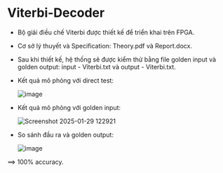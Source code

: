# Viterbi-Decoder
- Bộ giải điều chế Viterbi được thiết kế để triển khai trên FPGA.
- Cơ sở lý thuyết và Specification: Theory.pdf và Report.docx.
- Sau khi thiết kế, hệ thống sẽ được kiểm thử bằng file golden input và golden output: input - Vỉterbi.txt và output - Viterbi.txt.
- Kết quả mô phỏng với direct test:
  
  ![image](https://github.com/user-attachments/assets/e12d44ea-89e4-4b1d-8a82-20a32c55ca02)
  
- Kết quả mô phỏng với golden input:

  ![Screenshot 2025-01-29 122921](https://github.com/user-attachments/assets/20ae8705-4091-4d48-86b0-e7d3152180bb)

- So sánh đầu ra và golden output:

  ![image](https://github.com/user-attachments/assets/8e31b691-418b-4c80-815d-b7eb3b3e5920)

==> 100% accuracy.





    
